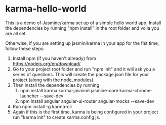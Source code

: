 # karma-hello-world
This is a demo of Jasmine/karma set up of a simple hello world app.
Install the dependencies by running "npm install" in the root folder and voila you are all set. 

Otherwise, if you are setting up jasmin/karma in your app for the fist time, follow these steps:
  1. Install npm (if you haven't already) from https://nodejs.org/en/download/
  2. Go to your project root folder and run "npm init" and it will ask you a series of questions. This will create the package.json file for your project (along with the node_modules).
  3. Then install the dependencies by running 
      1. npm install karma karma-jasmine jasmine-core karma-chrome-launcher --save-dev
      2. npm install angular angular-ui-router angular-mocks --save-dev
  4. Run npm install -g karma-cli
  5. Again if this is the first time, karma is being configured in your project run "karma init" to create karma.config.js.
